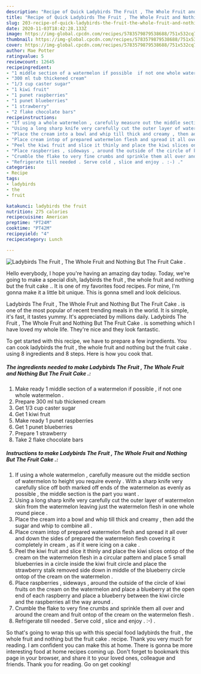 ```yaml
---
description: "Recipe of Quick Ladybirds The Fruit , The Whole Fruit and Nothing But The Fruit Cake ."
title: "Recipe of Quick Ladybirds The Fruit , The Whole Fruit and Nothing But The Fruit Cake ."
slug: 203-recipe-of-quick-ladybirds-the-fruit-the-whole-fruit-and-nothing-but-the-fruit-cake
date: 2020-11-03T18:42:28.133Z
image: https://img-global.cpcdn.com/recipes/5783579879538688/751x532cq70/ladybirds-the-fruit-the-whole-fruit-and-nothing-but-the-fruit-cake-recipe-main-photo.jpg
thumbnail: https://img-global.cpcdn.com/recipes/5783579879538688/751x532cq70/ladybirds-the-fruit-the-whole-fruit-and-nothing-but-the-fruit-cake-recipe-main-photo.jpg
cover: https://img-global.cpcdn.com/recipes/5783579879538688/751x532cq70/ladybirds-the-fruit-the-whole-fruit-and-nothing-but-the-fruit-cake-recipe-main-photo.jpg
author: Mae Potter
ratingvalue: 5
reviewcount: 12645
recipeingredient:
- "1 middle section of a watermelon if possible  if not one whole watermelon "
- "300 ml tub thickened cream"
- "1/3 cup caster sugar"
- "1 kiwi fruit"
- "1 punet raspberries"
- "1 punet blueberries"
- "1 strawberry"
- "2 flake chocolate bars"
recipeinstructions:
- "If using a whole watermelon , carefully measure out the middle section of watermelon to height you require evenly . With a sharp knife very carefully slice off both marked off ends of the watermelon as evenly as possible , the middle section is the part you want ."
- "Using a long sharp knife very carefully cut the outer layer of watermelon skin from the watermelon leaving just the watermelon flesh in one whole round piece ."
- "Place the cream into a bowl and whip till thick and creamy , then add the sugar and whip to combine all ."
- "Place cream intop of prepared watermelon flesh and spread it all over and down the sides of prepared the watermelon flesh covering it completely in cream , as if it were icing on a cake ."
- "Peel the kiwi fruit and slice it thinly and place the kiwi slices ontop of the cream on the watermelon flesh in a circular pattern and place 5 small blueberries in a circle inside the kiwi fruit circle and place the strawberry stalk removed side down in middle of the blueberry circle ontop of the cream on the watermelon ."
- "Place raspberries , sideways , around the outside of the circle of kiwi fruits on the cream on the watermelon and place a blueberry at the open end of each raspberry and place a blueberry between the kiwi circle and the raspberries all the way around ."
- "Crumble the flake to very fine crumbs and sprinkle them all over and around the cream and fruit ontop of the cream on the watermelon flesh ."
- "Refrigerate till needed . Serve cold , slice and enjoy . :-) ."
categories:
- Recipe
tags:
- ladybirds
- the
- fruit

katakunci: ladybirds the fruit 
nutrition: 275 calories
recipecuisine: American
preptime: "PT24M"
cooktime: "PT42M"
recipeyield: "4"
recipecategory: Lunch

---
```



![Ladybirds The Fruit , The Whole Fruit and Nothing But The Fruit Cake .](https://img-global.cpcdn.com/recipes/5783579879538688/751x532cq70/ladybirds-the-fruit-the-whole-fruit-and-nothing-but-the-fruit-cake-recipe-main-photo.jpg)

Hello everybody, I hope you're having an amazing day today. Today, we're going to make a special dish, ladybirds the fruit , the whole fruit and nothing but the fruit cake .. It is one of my favorites food recipes. For mine, I'm gonna make it a little bit unique. This is gonna smell and look delicious.

Ladybirds The Fruit , The Whole Fruit and Nothing But The Fruit Cake . is one of the most popular of recent trending meals in the world. It is simple, it's fast, it tastes yummy. It's appreciated by millions daily. Ladybirds The Fruit , The Whole Fruit and Nothing But The Fruit Cake . is something which I have loved my whole life. They're nice and they look fantastic.




To get started with this recipe, we have to prepare a few ingredients. You can cook ladybirds the fruit , the whole fruit and nothing but the fruit cake . using 8 ingredients and 8 steps. Here is how you cook that.

<!--inarticleads1-->

##### The ingredients needed to make Ladybirds The Fruit , The Whole Fruit and Nothing But The Fruit Cake .:

1. Make ready 1 middle section of a watermelon if possible , if not one whole watermelon .
1. Prepare 300 ml tub thickened cream
1. Get 1/3 cup caster sugar
1. Get 1 kiwi fruit
1. Make ready 1 punet raspberries
1. Get 1 punet blueberries
1. Prepare 1 strawberry
1. Take 2 flake chocolate bars




<!--inarticleads2-->

##### Instructions to make Ladybirds The Fruit , The Whole Fruit and Nothing But The Fruit Cake .:

1. If using a whole watermelon , carefully measure out the middle section of watermelon to height you require evenly . With a sharp knife very carefully slice off both marked off ends of the watermelon as evenly as possible , the middle section is the part you want .
1. Using a long sharp knife very carefully cut the outer layer of watermelon skin from the watermelon leaving just the watermelon flesh in one whole round piece .
1. Place the cream into a bowl and whip till thick and creamy , then add the sugar and whip to combine all .
1. Place cream intop of prepared watermelon flesh and spread it all over and down the sides of prepared the watermelon flesh covering it completely in cream , as if it were icing on a cake .
1. Peel the kiwi fruit and slice it thinly and place the kiwi slices ontop of the cream on the watermelon flesh in a circular pattern and place 5 small blueberries in a circle inside the kiwi fruit circle and place the strawberry stalk removed side down in middle of the blueberry circle ontop of the cream on the watermelon .
1. Place raspberries , sideways , around the outside of the circle of kiwi fruits on the cream on the watermelon and place a blueberry at the open end of each raspberry and place a blueberry between the kiwi circle and the raspberries all the way around .
1. Crumble the flake to very fine crumbs and sprinkle them all over and around the cream and fruit ontop of the cream on the watermelon flesh .
1. Refrigerate till needed . Serve cold , slice and enjoy . :-) .




So that's going to wrap this up with this special food ladybirds the fruit , the whole fruit and nothing but the fruit cake . recipe. Thank you very much for reading. I am confident you can make this at home. There is gonna be more interesting food at home recipes coming up. Don't forget to bookmark this page in your browser, and share it to your loved ones, colleague and friends. Thank you for reading. Go on get cooking!
